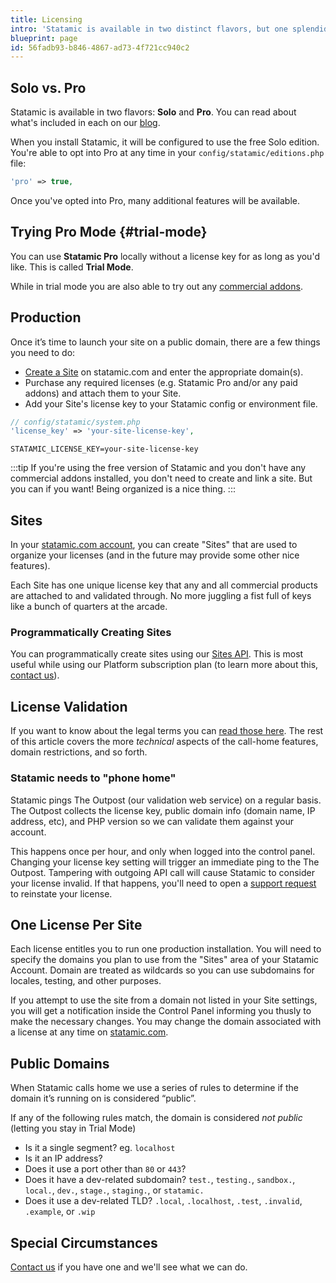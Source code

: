 ```yaml
---
title: Licensing
intro: 'Statamic is available in two distinct flavors, but one splendid codebase. Statamic Solo is **free and open source** for personal and hobby use, while **Statamic Pro** is powerful commercial software designed for team use.'
blueprint: page
id: 56fadb93-b846-4867-ad73-4f721cc940c2
---
```

## Solo vs. Pro

Statamic is available in two flavors: **Solo** and **Pro**. You can read about what's included in each on our [blog](https://statamic.com/blog/everything-about-statamic-3).

When you install Statamic, it will be configured to use the free Solo edition. You're able to opt into Pro at any time in your `config/statamic/editions.php` file:

``` php
'pro' => true,
```

Once you've opted into Pro, many additional features will be available.

## Trying Pro Mode {#trial-mode}

You can use **Statamic Pro** locally without a license key for as long as you'd like. This is called **Trial Mode**.

While in trial mode you are also able to try out any [commercial addons](https://statamic.com/addons?statamic=3).

## Production

Once it’s time to launch your site on a public domain, there are a few things you need to do:

- [Create a Site](#sites) on statamic.com and enter the appropriate domain(s).
- Purchase any required licenses (e.g. Statamic Pro and/or any paid addons) and attach them to your Site.
- Add your Site's license key to your Statamic config or environment file.

``` php
// config/statamic/system.php
'license_key' => 'your-site-license-key',
```

``` env
STATAMIC_LICENSE_KEY=your-site-license-key
```

:::tip
If you're using the free version of Statamic and you don't have any commercial addons installed, you don't need to create and link a site. But you can if you want! Being organized is a nice thing.
:::

## Sites

In your [statamic.com account](https://statamic.com/account/sites), you can create "Sites" that are used to organize your licenses (and in the future may provide some other nice features).

Each Site has one unique license key that any and all commercial products are attached to and validated through. No more juggling a fist full of keys like a bunch of quarters at the arcade.

### Programmatically Creating Sites
You can programmatically create sites using our [Sites API](/account-api-sites). This is most useful while using our Platform subscription plan (to learn more about this, [contact us](https://statamic.com/support)).

## License Validation

If you want to know about the legal terms you can [read those here](https://statamic.com/license). The rest of this article covers the more _technical_ aspects of the call-home features, domain restrictions, and so forth.

### Statamic needs to "phone home"

Statamic pings The Outpost (our validation web service) on a regular basis. The Outpost collects the license key, public domain info (domain name, IP address, etc), and PHP version so we can validate them against your account.

This happens once per hour, and only when logged into the control panel. Changing your license key setting will trigger an immediate ping to the The Outpost. Tampering with outgoing API call will cause Statamic to consider your license invalid. If that happens, you'll need to open a [support request][support] to reinstate your license.

## One License Per Site

Each license entitles you to run one production installation. You will need to specify the domains you plan to use from the "Sites" area of your Statamic Account. Domain are treated as wildcards so you can use subdomains for locales, testing, and other purposes.

If you attempt to use the site from a domain not listed in your Site settings, you will get a notification inside the Control Panel informing you thusly to make the necessary changes. You may change the domain associated with a license at any time on [statamic.com](https://statamic.com/account/sites).

## Public Domains
When Statamic calls home we use a series of rules to determine if the domain it’s running on is considered “public”.

If any of the following rules match, the domain is considered _not public_ (letting you stay in Trial Mode)

- Is it a single segment? eg. `localhost`
- Is it an IP address?
- Does it use a port other than `80` or `443`?
- Does it have a dev-related subdomain? `test.`, `testing.`, `sandbox.`,  `local.`, `dev.`, `stage.`, `staging.`, or `statamic.`
- Does it use a dev-related TLD? `.local`, `.localhost`, `.test`, `.invalid`, `.example`, or `.wip`

## Special Circumstances

[Contact us][support] if you have one and we'll see what we can do.

[support]: https://statamic.com/support
